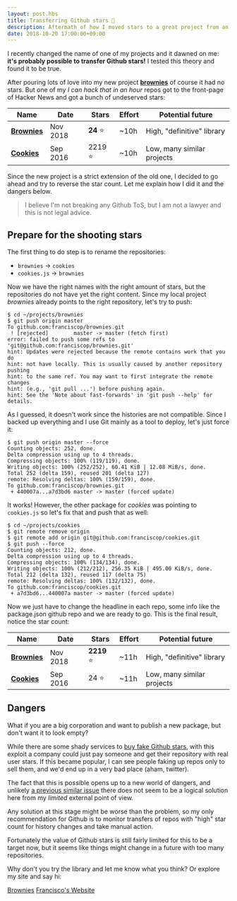 ```yaml
---
layout: post.hbs
title: Transferring Github stars 🌠
description: Aftermath of how I moved stars to a great project from an simple project with undeserved stars
date: 2018-10-20 17:00:00+09:00
---
```


I recently changed the name of one of my projects and it dawned on me: **it's probably possible to transfer Github stars!** I tested this theory and found it to be true.

After pouring lots of love into my new project [**brownies**](https://github.com/franciscop/brownies) of course it had no stars. But one of my *I can hack that in an hour* repos got to the front-page of Hacker News and got a bunch of undeserved stars:

|Name      |Date      |Stars      |Effort   |Potential future                  |
|----------|----------|-----------|---------|----------------------------------|
|[**Brownies**](https://github.com/franciscop/brownies)|Nov 2018  |**24** ⭐   |~10h     |High, "definitive" library        |
|[**Cookies**](https://github.com/franciscop/cookies)  |Sep 2016  |2219 ⭐     |~10h     |Low, many similar projects        |

Since the new project is a strict extension of the old one, I decided to go ahead and try to reverse the star count. Let me explain how I did it and the dangers below.

> I believe I'm not breaking any Github ToS, but I am not a lawyer and this is not legal advice.



## Prepare for the shooting stars

The first thing to do step is to rename the repositories:

- `brownies` → `cookies`
- `cookies.js` → `brownies`

Now we have the right names with the right amount of stars, but the repositories do not have yet the right content. Since my local project *brownies* already points to the right repository, let's try to push:

```
$ cd ~/projects/brownies
$ git push origin master
To github.com:franciscop/brownies.git
 ! [rejected]        master -> master (fetch first)
error: failed to push some refs to 'git@github.com:franciscop/brownies.git'
hint: Updates were rejected because the remote contains work that you do
hint: not have locally. This is usually caused by another repository pushing
hint: to the same ref. You may want to first integrate the remote changes
hint: (e.g., 'git pull ...') before pushing again.
hint: See the 'Note about fast-forwards' in 'git push --help' for details.
```

As I guessed, it doesn't work since the histories are not compatible. Since I backed up everything and I use Git mainly as a tool to deploy, let's just force it:

```
$ git push origin master --force
Counting objects: 252, done.
Delta compression using up to 4 threads.
Compressing objects: 100% (119/119), done.
Writing objects: 100% (252/252), 60.41 KiB | 12.08 MiB/s, done.
Total 252 (delta 159), reused 201 (delta 127)
remote: Resolving deltas: 100% (159/159), done.
To github.com:franciscop/brownies.git
 + 440007a...a7d3bd6 master -> master (forced update)
```

It works! However, the other package for *cookies* was pointing to `cookies.js` so let's fix that and push that as well:

```
$ cd ~/projects/cookies
$ git remote remove origin
$ git remote add origin git@github.com:franciscop/cookies.git
$ git push --force
Counting objects: 212, done.
Delta compression using up to 4 threads.
Compressing objects: 100% (134/134), done.
Writing objects: 100% (212/212), 256.35 KiB | 495.00 KiB/s, done.
Total 212 (delta 132), reused 117 (delta 75)
remote: Resolving deltas: 100% (132/132), done.
To github.com:franciscop/cookies.git
 + a7d3bd6...440007a master -> master (forced update)
```

Now we just have to change the headline in each repo, some info like the package.json github repo and we are ready to go. This is the final result, notice the star count:

|Name      |Date      |Stars      |Effort   |Potential future                  |
|----------|----------|-----------|---------|----------------------------------|
|[**Brownies**](https://github.com/franciscop/brownies)|Nov 2018  |**2219** ⭐ |~11h     |High, "definitive" library        |
|[**Cookies**](https://github.com/franciscop/cookies)  |Sep 2016  |24 ⭐       |~11h     |Low, many similar projects        |



## Dangers

What if you are a big corporation and want to publish a new package, but don't want it to look empty?

While there are some shady services to [buy fake Github stars](https://duckduckgo.com/?q=buy+github+stars), with this exploit a company could just pay someone and get their repository with real user stars. If this became popular, I can see people faking up repos only to sell them, and we'd end up in a very bad place (aham, twitter).

The fact that this is possible opens up to a new world of dangers, and unlikely [a previous similar issue](https://blog.github.com/2016-05-23-repository-invitations/) there does not seem to be a logical solution here from my *limited* external point of view.

Any solution at this stage might be worse than the problem, so my only recommendation for Github is to monitor transfers of repos with "high" star count for history changes and take manual action.

Fortunately the value of Github stars is still fairly limited for this to be a target now, but it seems like things might change in a future with too many repositories.

Why don't you try the library and let me know what you think? Or explore my site and say hi:

<a class="button" href="https://github.com/franciscop/brownies">Brownies</a> <a class="button" href="https://francisco.io/">Francisco's Website</a>
